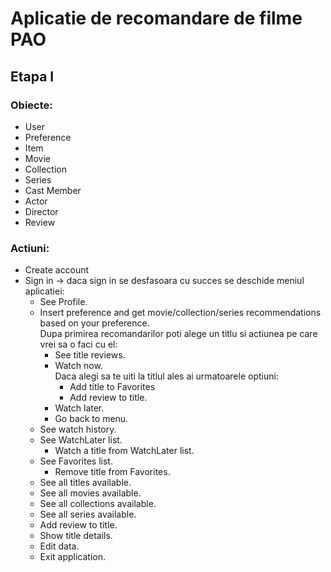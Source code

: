 # Aplicatie de recomandare de filme PAO   

## Etapa I   

### Obiecte:    
- User   
- Preference   
- Item   
- Movie   
- Collection   
- Series   
- Cast Member   
- Actor    
- Director   
- Review   

### Actiuni:   
- Create account  
- Sign in -> daca sign in se desfasoara cu succes se deschide meniul aplicatiei:  
  - See Profile.  
  - Insert preference and get movie/collection/series recommendations based on your preference.  
    Dupa primirea recomandarilor poti alege un titlu si actiunea pe care vrei sa o faci cu el:  
    - See title reviews.  
    - Watch now.  
      Daca alegi sa te uiti la titlul ales ai urmatoarele optiuni:  
      - Add title to Favorites  
      - Add review to title.  
    - Watch later.  
    - Go back to menu.  
  - See watch history.  
  - See WatchLater list.  
    - Watch a title from WatchLater list.  
  - See Favorites list.  
    - Remove title from Favorites.  
  - See all titles available.  
  - See all movies available.  
  - See all collections available.  
  - See all series available.  
  - Add review to title.  
  - Show title details.  
  - Edit data.  
  - Exit application.  
